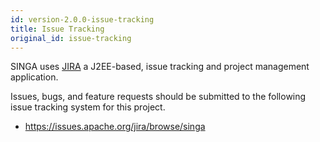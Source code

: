 ```yaml
---
id: version-2.0.0-issue-tracking
title: Issue Tracking
original_id: issue-tracking
---
```


<!--- Licensed to the Apache Software Foundation (ASF) under one or more contributor license agreements.  See the NOTICE file distributed with this work for additional information regarding copyright ownership.  The ASF licenses this file to you under the Apache License, Version 2.0 (the "License"); you may not use this file except in compliance with the License.  You may obtain a copy of the License at http://www.apache.org/licenses/LICENSE-2.0 Unless required by applicable law or agreed to in writing, software distributed under the License is distributed on an "AS IS" BASIS, WITHOUT WARRANTIES OR CONDITIONS OF ANY KIND, either express or implied.  See the License for the specific language governing permissions and limitations under the License.  -->

SINGA uses [JIRA](https://www.atlassian.com/software/jira) a J2EE-based, issue tracking and project management application.

Issues, bugs, and feature requests should be submitted to the following issue tracking system for this project.

- https://issues.apache.org/jira/browse/singa
